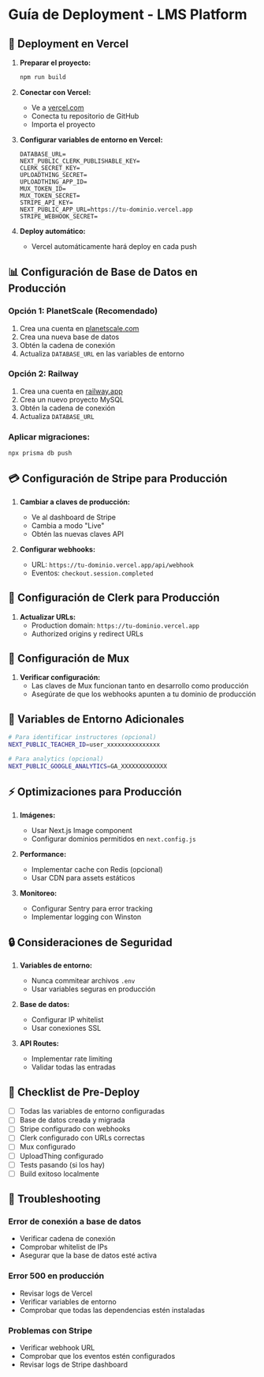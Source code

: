 # Guía de Deployment - LMS Platform

## 🚀 Deployment en Vercel

1. **Preparar el proyecto:**
   ```bash
   npm run build
   ```

2. **Conectar con Vercel:**
   - Ve a [vercel.com](https://vercel.com)
   - Conecta tu repositorio de GitHub
   - Importa el proyecto

3. **Configurar variables de entorno en Vercel:**
   ```
   DATABASE_URL=
   NEXT_PUBLIC_CLERK_PUBLISHABLE_KEY=
   CLERK_SECRET_KEY=
   UPLOADTHING_SECRET=
   UPLOADTHING_APP_ID=
   MUX_TOKEN_ID=
   MUX_TOKEN_SECRET=
   STRIPE_API_KEY=
   NEXT_PUBLIC_APP_URL=https://tu-dominio.vercel.app
   STRIPE_WEBHOOK_SECRET=
   ```

4. **Deploy automático:**
   - Vercel automáticamente hará deploy en cada push

## 📊 Configuración de Base de Datos en Producción

### Opción 1: PlanetScale (Recomendado)
1. Crea una cuenta en [planetscale.com](https://planetscale.com)
2. Crea una nueva base de datos
3. Obtén la cadena de conexión
4. Actualiza `DATABASE_URL` en las variables de entorno

### Opción 2: Railway
1. Crea una cuenta en [railway.app](https://railway.app)
2. Crea un nuevo proyecto MySQL
3. Obtén la cadena de conexión
4. Actualiza `DATABASE_URL`

### Aplicar migraciones:
```bash
npx prisma db push
```

## 💳 Configuración de Stripe para Producción

1. **Cambiar a claves de producción:**
   - Ve al dashboard de Stripe
   - Cambia a modo "Live"
   - Obtén las nuevas claves API

2. **Configurar webhooks:**
   - URL: `https://tu-dominio.vercel.app/api/webhook`
   - Eventos: `checkout.session.completed`

## 📱 Configuración de Clerk para Producción

1. **Actualizar URLs:**
   - Production domain: `https://tu-dominio.vercel.app`
   - Authorized origins y redirect URLs

## 🎥 Configuración de Mux

1. **Verificar configuración:**
   - Las claves de Mux funcionan tanto en desarrollo como producción
   - Asegúrate de que los webhooks apunten a tu dominio de producción

## 🔧 Variables de Entorno Adicionales

```bash
# Para identificar instructores (opcional)
NEXT_PUBLIC_TEACHER_ID=user_xxxxxxxxxxxxxxx

# Para analytics (opcional)
NEXT_PUBLIC_GOOGLE_ANALYTICS=GA_XXXXXXXXXXXXX
```

## ⚡ Optimizaciones para Producción

1. **Imágenes:**
   - Usar Next.js Image component
   - Configurar dominios permitidos en `next.config.js`

2. **Performance:**
   - Implementar cache con Redis (opcional)
   - Usar CDN para assets estáticos

3. **Monitoreo:**
   - Configurar Sentry para error tracking
   - Implementar logging con Winston

## 🔒 Consideraciones de Seguridad

1. **Variables de entorno:**
   - Nunca commitear archivos `.env`
   - Usar variables seguras en producción

2. **Base de datos:**
   - Configurar IP whitelist
   - Usar conexiones SSL

3. **API Routes:**
   - Implementar rate limiting
   - Validar todas las entradas

## 📝 Checklist de Pre-Deploy

- [ ] Todas las variables de entorno configuradas
- [ ] Base de datos creada y migrada
- [ ] Stripe configurado con webhooks
- [ ] Clerk configurado con URLs correctas
- [ ] Mux configurado
- [ ] UploadThing configurado
- [ ] Tests pasando (si los hay)
- [ ] Build exitoso localmente

## 🐛 Troubleshooting

### Error de conexión a base de datos
- Verificar cadena de conexión
- Comprobar whitelist de IPs
- Asegurar que la base de datos esté activa

### Error 500 en producción
- Revisar logs de Vercel
- Verificar variables de entorno
- Comprobar que todas las dependencias estén instaladas

### Problemas con Stripe
- Verificar webhook URL
- Comprobar que los eventos estén configurados
- Revisar logs de Stripe dashboard